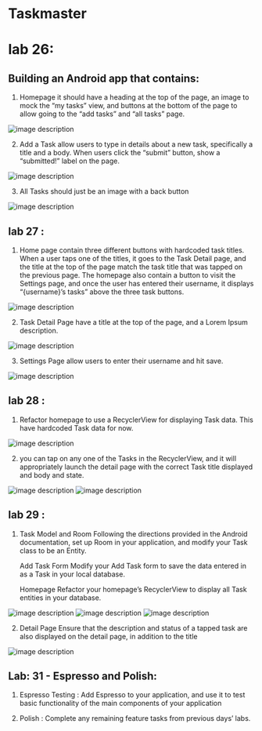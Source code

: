 # Taskmaster

# lab 26:
## Building an Android app that contains:

1. Homepage it should have a heading at the top of the page, an image to mock the “my tasks” view,
and buttons at the bottom of the page to allow going to the “add tasks” and “all tasks” page.

![image description](screenshots/task.PNG)


2. Add a Task allow users to type in details about a new task, specifically a title and a body. When users click the “submit” button, show a “submitted!” label on the page.

![image description](screenshots/task0.PNG)

3. All Tasks should just be an image with a back button

![image description](screenshots/task1.PNG)

## lab 27 :

1. Home page contain three different buttons with hardcoded task titles. When a user taps one of the titles, it goes to the
Task Detail page, and the title at the top of the page match the task title that was tapped on the previous page.
The homepage also contain a button to visit the Settings page, and once the user has entered their username,
it displays “{username}’s tasks” above the three task buttons.

![image description](screenshots/homepage.PNG)

2. Task Detail Page have a title at the top of the page, and a Lorem Ipsum description.

![image description](screenshots/details.PNG)

3. Settings Page allow users to enter their username and hit save.

![image description](screenshots/setting.PNG)

## lab 28 :

1. Refactor homepage to use a RecyclerView for displaying Task data. This have hardcoded Task data for now.

![image description](screenshots/lab28.PNG)

2. you can tap on any one of the Tasks in the RecyclerView, and it will appropriately launch the detail page with the correct Task title displayed and body and state.

![image description](screenshots/1lab28.PNG)
![image description](screenshots/2lab28.PNG)

## lab 29 :

1. Task Model and Room Following the directions provided in the Android documentation, set up Room in your application, and modify your Task class to be an Entity.

   Add Task Form Modify your Add Task form to save the data entered in as a Task in your local database.

   Homepage Refactor your homepage’s RecyclerView to display all Task entities in your database.

![image description](screenshots/lab29.PNG)
![image description](screenshots/1lab29.PNG)
![image description](screenshots/2lab29.PNG)

2. Detail Page Ensure that the description and status of a tapped task are also displayed on the detail page, in addition to the title

![image description](screenshots/3lab29.PNG)

## Lab: 31 - Espresso and Polish:

1. Espresso Testing : Add Espresso to your application, and use it to test basic functionality of the main components of your application

2. Polish : Complete any remaining feature tasks from previous days’ labs.